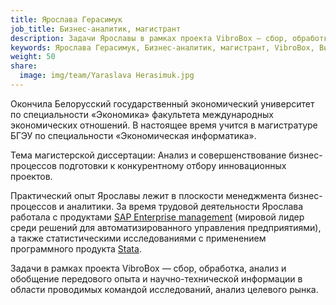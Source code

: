 ```yaml
---
title: Ярослава Герасимук
job_title: Бизнес-аналитик, магистрант
description: Задачи Ярославы в рамках проекта VibroBox — сбор, обработка, анализ и обобщение передового опыта и научно-технической информации в области проводимых командой исследований, анализ целевого рынка.
keywords: Ярослава Герасимук, Бизнес-аналитик, магистрант, VibroBox, Вибробокс
weight: 50
share:
  image: img/team/Yaraslava Herasimuk.jpg
---
```

Окончила Белорусский государственный экономический университет по специальности «Экономика» факультета международных экономических отношений. В настоящее время учится в магистратуре БГЭУ по специальности «Экономическая информатика».

Тема магистерской диссертации: Анализ и совершенствование бизнес-процессов подготовки к конкурентному отбору инновационных проектов.

Практический опыт Ярославы лежит в плоскости менеджмента бизнес-процессов и аналитики. За время трудовой деятельности Ярослава работала с продуктами [SAP Enterprise management](https://www.sap.com/product/enterprise-management.html) (мировой лидер среди решений для автоматизированного управления предприятиями), а также статистическими исследованиями с применением программного продукта [Stata](http://www.stata.com/).

Задачи в рамках проекта VibroBox — сбор, обработка, анализ и обобщение передового опыта и научно-технической информации в области проводимых командой исследований, анализ целевого рынка.
